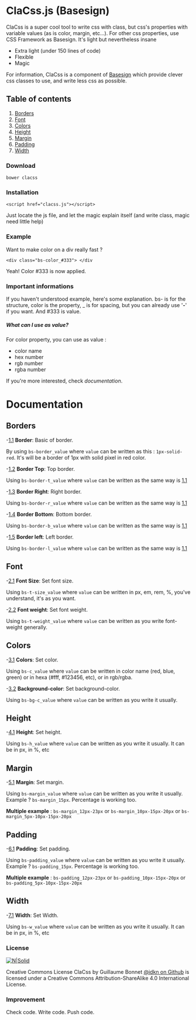 # ClaCss.js (Basesign)



ClaCss is a super cool tool to write css with class, but css's properties with variable values (as is color, margin, etc...).
For other css properties, use CSS Framework as Basesign. It's light but	nevertheless insane

  - Extra light (under 150 lines of code)
  - Flexible
  - Magic

For information, ClaCss is a component of [Basesign]() which provide clever css classes to use, and write less css as possible.


## Table of contents
1. [Borders]()
2. [Font]()
3. [Colors]()
4. [Height]()
5. [Margin]()
6. [Padding]()
7. [Width]()

### Download
    bower clacss

### Installation
    <script href="clacss.js"></script>

Just locate the js file, and let the magic explain itself (and write class, magic need little help)

### Example
Want to make color on a div really fast ? 
```
<div class="bs-color_#333"> </div
```

Yeah! Color #333 is now applied.

### Important informations
If you haven't understood example, here's some explanation. bs- is for the structure, color is the property, _ is for spacing, but you can already use  '**-**'  if you want. And #333 is value.

##### What can I use as value?
For color property, you can use as value :
* color name
* hex number
* rgb number
* rgba number

If you're more interested, check *documentation*.

# Documentation
## Borders

-[1.1](#border) **Border**: Basic of border.
  
By using ```bs-border_value``` where ```value``` can be written as this : ```1px-solid-red```. It's will be a border of 1px with solid pixel in red color. 

-[1.2](#border-t) **Border Top**: Top border.

Using ```bs-border-t_value``` where ```value``` can be written as the same way is [1.1](#border)

-[1.3](#border-r) **Border Right**: Right border.

Using ```bs-border-r_value``` where ```value``` can be written as the same way is [1.1](#border)

-[1.4](#border-b) **Border Bottom**: Bottom border.

Using ```bs-border-b_value``` where ```value``` can be written as the same way is [1.1](#border)

-[1.5](#border-l) **Border left**: Left border.

Using ```bs-border-l_value``` where ```value``` can be written as the same way is [1.1](#border)
## Font
-[2.1](#Font-size) **Font Size**: Set font size.

Using ```bs-t-size_value``` where ```value``` can be written in px, em, rem, %, you've understand, it's as you want.

-[2.2](#Font-weight) **Font weight**: Set font weight.

Using ```bs-t-weight_value``` where ```value``` can be written as you write font-weight generally.
## Colors
-[3.1](#Colors) **Colors**: Set color.

Using ```bs-c_value``` where ```value``` can be written in color name (red, blue, green) or in hexa (#fff, #123456, etc), or in rgb/rgba.

-[3.2](#Background-color) **Background-color**: Set background-color.

Using ```bs-bg-c_value``` where ```value``` can be written as you write it usually.
## Height
-[4.1](#Height) **Height**: Set height.

Using ```bs-h_value``` where ```value``` can be written as you write it usually. It can be in px, in %, etc
## Margin
-[5.1](#Margin) **Margin**: Set margin.

Using ```bs-margin_value``` where ```value``` can be written as you write it usually. Example ? ```bs-margin_15px```. Percentage is working too.

**Multiple example** : ```bs-margin_12px-23px``` or ```bs-margin_10px-15px-20px``` or ```bs-margin_5px-10px-15px-20px```

## Padding
-[6.1](#Padding) **Padding**: Set padding.

Using ```bs-padding_value``` where ```value``` can be written as you write it usually. Example ? ```bs-padding_15px```. Percentage is working too.

**Multiple example** : ```bs-padding_12px-23px``` or ```bs-padding_10px-15px-20px``` or ```bs-padding_5px-10px-15px-20px```
## Width
-[7.1](#Width) **Width**: Set Width.

Using ```bs-w_value``` where ```value``` can be written as you write it usually. It can be in px, in %, etc

### License
[![N|Solid](https://i.creativecommons.org/l/by-sa/4.0/88x31.png)](http://creativecommons.org/licenses/by-sa/4.0/)

Creative Commons License
ClaCss by Guillaume Bonnet [@idkn on Github](https://github.com/idkn) is licensed under a Creative Commons Attribution-ShareAlike 4.0 International License.


### Improvement
Check code. Write code. Push code.
